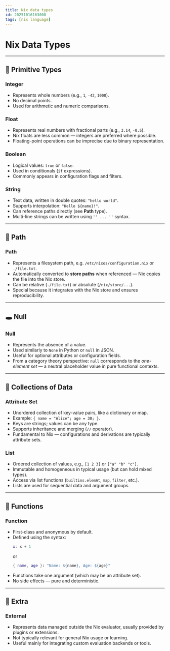```yaml
---
title: Nix data types
id: 20251016163000
tags: [nix language]
---
```

# Nix Data Types

---

## 🧩 Primitive Types

### **Integer**
- Represents whole numbers (e.g., `1`, `-42`, `1000`).
- No decimal points.
- Used for arithmetic and numeric comparisons.

### **Float**
- Represents real numbers with fractional parts (e.g., `3.14`, `-0.5`).
- Nix floats are less common — integers are preferred where possible.
- Floating-point operations can be imprecise due to binary representation.

### **Boolean**
- Logical values: `true` or `false`.
- Used in conditionals (`if` expressions).
- Commonly appears in configuration flags and filters.

### **String**
- Text data, written in double quotes: `"hello world"`.
- Supports interpolation: `"Hello ${name}!"`.
- Can reference paths directly (see **Path** type).
- Multi-line strings can be written using `'' ... ''` syntax.

---

## 📁 Path

### **Path**
- Represents a filesystem path, e.g. `/etc/nixos/configuration.nix` or `./file.txt`.
- Automatically converted to **store paths** when referenced — Nix copies the file into the Nix store.
- Can be relative (`./file.txt`) or absolute (`/nix/store/...`).
- Special because it integrates with the Nix store and ensures reproducibility.

---

## 🕳️ Null

### **Null**
- Represents the absence of a value.
- Used similarly to `None` in Python or `null` in JSON.
- Useful for optional attributes or configuration fields.
- From a category theory perspective: `null` corresponds to the *one-element set* — a neutral placeholder value in pure functional contexts.

---

## 🧱 Collections of Data

### **Attribute Set**
- Unordered collection of key-value pairs, like a dictionary or map.
- Example: `{ name = "Alice"; age = 30; }`.
- Keys are strings; values can be any type.
- Supports inheritance and merging (`//` operator).
- Fundamental to Nix — configurations and derivations are typically attribute sets.

### **List**
- Ordered collection of values, e.g., `[1 2 3]` or `["a" "b" "c"]`.
- Immutable and homogeneous in typical usage (but can hold mixed types).
- Access via list functions (`builtins.elemAt`, `map`, `filter`, etc.).
- Lists are used for sequential data and argument groups.

---

## 🧮 Functions

### **Function**
- First-class and anonymous by default.
- Defined using the syntax:
  ```nix
  x: x + 1
  ```
  or
  ```nix
  { name, age }: "Name: ${name}, Age: ${age}"
  ```
- Functions take one argument (which may be an attribute set).
- No side effects — pure and deterministic.

---

## 🧰 Extra

### **External**
- Represents data managed outside the Nix evaluator, usually provided by plugins or extensions.
- Not typically relevant for general Nix usage or learning.
- Useful mainly for integrating custom evaluation backends or tools.
